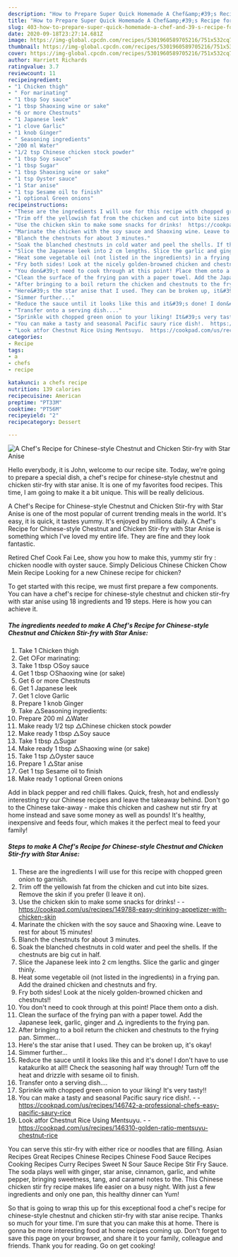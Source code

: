 ```yaml
---
description: "How to Prepare Super Quick Homemade A Chef&amp;#39;s Recipe for Chinese-style Chestnut and Chicken Stir-fry with Star Anise"
title: "How to Prepare Super Quick Homemade A Chef&amp;#39;s Recipe for Chinese-style Chestnut and Chicken Stir-fry with Star Anise"
slug: 403-how-to-prepare-super-quick-homemade-a-chef-and-39-s-recipe-for-chinese-style-chestnut-and-chicken-stir-fry-with-star-anise
date: 2020-09-18T23:27:14.681Z
image: https://img-global.cpcdn.com/recipes/5301960589705216/751x532cq70/a-chefs-recipe-for-chinese-style-chestnut-and-chicken-stir-fry-with-star-anise-recipe-main-photo.jpg
thumbnail: https://img-global.cpcdn.com/recipes/5301960589705216/751x532cq70/a-chefs-recipe-for-chinese-style-chestnut-and-chicken-stir-fry-with-star-anise-recipe-main-photo.jpg
cover: https://img-global.cpcdn.com/recipes/5301960589705216/751x532cq70/a-chefs-recipe-for-chinese-style-chestnut-and-chicken-stir-fry-with-star-anise-recipe-main-photo.jpg
author: Harriett Richards
ratingvalue: 3.7
reviewcount: 11
recipeingredient:
- "1 Chicken thigh"
- " For marinating"
- "1 tbsp Soy sauce"
- "1 tbsp Shaoxing wine or sake"
- "6 or more Chestnuts"
- "1 Japanese leek"
- "1 clove Garlic"
- "1 knob Ginger"
- " Seasoning ingredients"
- "200 ml Water"
- "1/2 tsp Chinese chicken stock powder"
- "1 tbsp Soy sauce"
- "1 tbsp Sugar"
- "1 tbsp Shaoxing wine or sake"
- "1 tsp Oyster sauce"
- "1 Star anise"
- "1 tsp Sesame oil to finish"
- "1 optional Green onions"
recipeinstructions:
- "These are the ingredients I will use for this recipe with chopped green onion to garnish."
- "Trim off the yellowish fat from the chicken and cut into bite sizes. Remove the skin if you prefer (I leave it on)."
- "Use the chicken skin to make some snacks for drinks!  https://cookpad.com/us/recipes/149788-easy-drinking-appetizer-with-chicken-skin"
- "Marinate the chicken with the soy sauce and Shaoxing wine. Leave to rest for about 15 minutes!"
- "Blanch the chestnuts for about 3 minutes."
- "Soak the blanched chestnuts in cold water and peel the shells. If the chestnuts are big cut in half."
- "Slice the Japanese leek into 2 cm lengths. Slice the garlic and ginger thinly."
- "Heat some vegetable oil (not listed in the ingredients) in a frying pan. Add the drained chicken and chestnuts and fry."
- "Fry both sides! Look at the nicely golden-browned chicken and chestnuts!!"
- "You don&#39;t need to cook through at this point! Place them onto a dish."
- "Clean the surface of the frying pan with a paper towel. Add the Japanese leek, garlic, ginger and △ ingredients to the frying pan."
- "After bringing to a boil return the chicken and chestnuts to the frying pan. Simmer..."
- "Here&#39;s the star anise that I used. They can be broken up, it&#39;s okay!"
- "Simmer further..."
- "Reduce the sauce until it looks like this and it&#39;s done! I don&#39;t have to use katakuriko at all!! Check the seasoning half way through! Turn off the heat and drizzle with sesame oil to finish."
- "Transfer onto a serving dish...."
- "Sprinkle with chopped green onion to your liking! It&#39;s very tasty!!"
- "You can make a tasty and seasonal Pacific saury rice dish!.  https://cookpad.com/us/recipes/146742-a-professional-chefs-easy-pacific-saury-rice"
- "Look atfor Chestnut Rice Using Mentsuyu.  https://cookpad.com/us/recipes/146310-golden-ratio-mentsuyu-chestnut-rice"
categories:
- Recipe
tags:
- a
- chefs
- recipe

katakunci: a chefs recipe 
nutrition: 139 calories
recipecuisine: American
preptime: "PT33M"
cooktime: "PT56M"
recipeyield: "2"
recipecategory: Dessert

---
```



![A Chef&#39;s Recipe for Chinese-style Chestnut and Chicken Stir-fry with Star Anise](https://img-global.cpcdn.com/recipes/5301960589705216/751x532cq70/a-chefs-recipe-for-chinese-style-chestnut-and-chicken-stir-fry-with-star-anise-recipe-main-photo.jpg)

Hello everybody, it is John, welcome to our recipe site. Today, we're going to prepare a special dish, a chef&#39;s recipe for chinese-style chestnut and chicken stir-fry with star anise. It is one of my favorites food recipes. This time, I am going to make it a bit unique. This will be really delicious.

A Chef&#39;s Recipe for Chinese-style Chestnut and Chicken Stir-fry with Star Anise is one of the most popular of current trending meals in the world. It's easy, it is quick, it tastes yummy. It's enjoyed by millions daily. A Chef&#39;s Recipe for Chinese-style Chestnut and Chicken Stir-fry with Star Anise is something which I've loved my entire life. They are fine and they look fantastic.

Retired Chef Cook Fai Lee, show you how to make this, yummy stir fry : chicken noodle with oyster sauce. Simply Delicious Chinese Chicken Chow Mein Recipe Looking for a new Chinese recipe for chicken?


To get started with this recipe, we must first prepare a few components. You can have a chef&#39;s recipe for chinese-style chestnut and chicken stir-fry with star anise using 18 ingredients and 19 steps. Here is how you can achieve it.

<!--inarticleads1-->

##### The ingredients needed to make A Chef&#39;s Recipe for Chinese-style Chestnut and Chicken Stir-fry with Star Anise:

1. Take 1 Chicken thigh
1. Get  ○For marinating:
1. Take 1 tbsp ○Soy sauce
1. Get 1 tbsp ○Shaoxing wine (or sake)
1. Get 6 or more Chestnuts
1. Get 1 Japanese leek
1. Get 1 clove Garlic
1. Prepare 1 knob Ginger
1. Take  △Seasoning ingredients:
1. Prepare 200 ml △Water
1. Make ready 1/2 tsp △Chinese chicken stock powder
1. Make ready 1 tbsp △Soy sauce
1. Take 1 tbsp △Sugar
1. Make ready 1 tbsp △Shaoxing wine (or sake)
1. Take 1 tsp △Oyster sauce
1. Prepare 1 △Star anise
1. Get 1 tsp Sesame oil to finish
1. Make ready 1 optional Green onions


Add in black pepper and red chilli flakes. Quick, fresh, hot and endlessly interesting try our Chinese recipes and leave the takeaway behind. Don&#39;t go to the Chinese take-away - make this chicken and cashew nut stir fry at home instead and save some money as well as pounds! It&#39;s healthy, inexpensive and feeds four, which makes it the perfect meal to feed your family! 

<!--inarticleads2-->

##### Steps to make A Chef&#39;s Recipe for Chinese-style Chestnut and Chicken Stir-fry with Star Anise:

1. These are the ingredients I will use for this recipe with chopped green onion to garnish.
1. Trim off the yellowish fat from the chicken and cut into bite sizes. Remove the skin if you prefer (I leave it on).
1. Use the chicken skin to make some snacks for drinks! -  - https://cookpad.com/us/recipes/149788-easy-drinking-appetizer-with-chicken-skin
1. Marinate the chicken with the soy sauce and Shaoxing wine. Leave to rest for about 15 minutes!
1. Blanch the chestnuts for about 3 minutes.
1. Soak the blanched chestnuts in cold water and peel the shells. If the chestnuts are big cut in half.
1. Slice the Japanese leek into 2 cm lengths. Slice the garlic and ginger thinly.
1. Heat some vegetable oil (not listed in the ingredients) in a frying pan. Add the drained chicken and chestnuts and fry.
1. Fry both sides! Look at the nicely golden-browned chicken and chestnuts!!
1. You don&#39;t need to cook through at this point! Place them onto a dish.
1. Clean the surface of the frying pan with a paper towel. Add the Japanese leek, garlic, ginger and △ ingredients to the frying pan.
1. After bringing to a boil return the chicken and chestnuts to the frying pan. Simmer...
1. Here&#39;s the star anise that I used. They can be broken up, it&#39;s okay!
1. Simmer further...
1. Reduce the sauce until it looks like this and it&#39;s done! I don&#39;t have to use katakuriko at all!! Check the seasoning half way through! Turn off the heat and drizzle with sesame oil to finish.
1. Transfer onto a serving dish....
1. Sprinkle with chopped green onion to your liking! It&#39;s very tasty!!
1. You can make a tasty and seasonal Pacific saury rice dish!. -  - https://cookpad.com/us/recipes/146742-a-professional-chefs-easy-pacific-saury-rice
1. Look atfor Chestnut Rice Using Mentsuyu. -  - https://cookpad.com/us/recipes/146310-golden-ratio-mentsuyu-chestnut-rice


You can serve this stir-fry with either rice or noodles that are filling. Asian Recipes Great Recipes Chinese Recipes Chinese Food Sauce Recipes Cooking Recipes Curry Recipes Sweet N Sour Sauce Recipe Stir Fry Sauce. The soda plays well with ginger, star anise, cinnamon, garlic, and white pepper, bringing sweetness, tang, and caramel notes to the. This Chinese chicken stir fry recipe makes life easier on a busy night. With just a few ingredients and only one pan, this healthy dinner can Yum! 

So that is going to wrap this up for this exceptional food a chef&#39;s recipe for chinese-style chestnut and chicken stir-fry with star anise recipe. Thanks so much for your time. I'm sure that you can make this at home. There is gonna be more interesting food at home recipes coming up. Don't forget to save this page on your browser, and share it to your family, colleague and friends. Thank you for reading. Go on get cooking!
